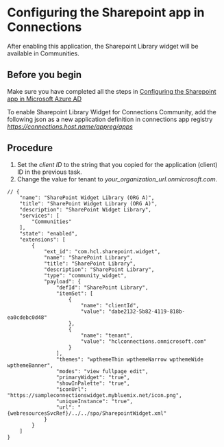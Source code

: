 # Configuring the Sharepoint app in Connections

After enabling this application, the Sharepoint Library widget will be available in Communities.

## Before you begin
Make sure you have completed all the steps in [Configuring the Sharepoint app in Microsoft Azure AD](https://opensource.hcltechsw.com/connections-doc/v7/configuringv7features/sharepoint/t_admin_sharepoint_app_enabling.html)

To enable Sharepoint Library Widget for Connections Community, add the following json as a new application definition in connections app registry *https://connections.host.name/appreg/apps*

## Procedure

1. Set the *client ID* to the string that you copied for the application (client) ID in the previous task.
2. Change the value for tenant to *your_organization_url.onmicrosoft.com*.
   
```
// {
    "name": "SharePoint Widget Library (ORG A)",
    "title": "SharePoint Widget Library (ORG A)",
    "description": "SharePoint Widget Library",
    "services": [
        "Communities"
    ],
    "state": "enabled",
    "extensions": [
        {
            "ext_id": "com.hcl.sharepoint.widget",
            "name": "SharePoint Library",
            "title": "SharePoint Library",
            "description": "SharePoint Library",
            "type": "community_widget",
            "payload": {
                "defId": "SharePoint Library",
                "itemSet": [
                    {
                        "name": "clientId",
                        "value": "dabe2132-5b82-4119-818b-ea0cdebc0d48"
                    },
                    {
                        "name": "tenant",
                        "value": "hclconnections.onmicrosoft.com"
                    }
                ],
                "themes": "wpthemeThin wpthemeNarrow wpthemeWide wpthemeBanner",
                "modes": "view fullpage edit",
                "primaryWidget": "true",
                "showInPalette": "true",
                "iconUrl": "https://sampleconnectionswidget.mybluemix.net/icon.png",
                "uniqueInstance": "true",
                "url": "{webresourcesSvcRef}/../../spo/SharepointWidget.xml"
            }
        }
    ]
}
```



 
 




    
    